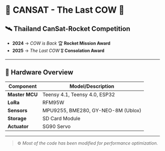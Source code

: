 # 🚀 CANSAT - The Last COW 🐄

## 🛰️ Thailand CanSat-Rocket Competition

- **2024** → _COW is Back_ 🏆 **Rocket Mission Award**  
- **2025** → _The Last COW_ 🎖️ **Consolation Award**

---

## 🔧 Hardware Overview

| Component      | Model/Description                      |
|----------------|----------------------------------------|
| **Master MCU** | Teensy 4.1, Teensy 4.0, ESP32          |
| **LoRa**       | RFM95W                                 |
| **Sensors**    | MPU9255, BME280, GY-NEO-8M (Ublox)     |
| **Storage**    | SD Card Module                         |
| **Actuator**   | SG90 Servo                             |

---

> ⚙️ _Most of the code has been modified for performance optimization._
